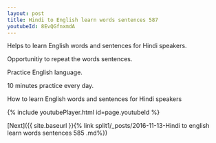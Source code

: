 ```yaml
---
layout: post
title: Hindi to English learn words sentences 587 
youtubeId: 8EvQGfnxmdA
---
```

 
 
Helps to learn English words and sentences for Hindi speakers.

Opportunitiy to repeat the words sentences. 

Practice English language. 
 
10 minutes practice every day. 
 
How to learn English words and sentences for Hindi speakers 
 
{% include youtubePlayer.html id=page.youtubeId %}
 
 
[Next]({{ site.baseurl }}{% link  split1/_posts/2016-11-13-Hindi to english learn words sentences 585 .md%})
 
